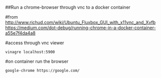 
##Run a chrome-browser through vnc to a docker container

#from
http://www.richud.com/wiki/Ubuntu_Fluxbox_GUI_with_x11vnc_and_Xvfb
https://medium.com/dot-debug/running-chrome-in-a-docker-container-a55e7f4da4a8

#access through vnc viewer
```
vinagre localhost:5900
```
#on container run the browser
```
google-chrome https://google.com/
```
